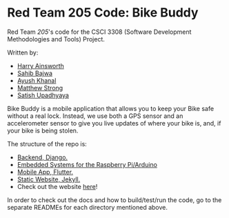 # Red Team 205 Code: Bike Buddy


Red Team *205*'s code for the CSCI 3308 (Software Development Methodologies and Tools) Project.

Written by:

<ul>
  <li><a href="https://github.com/hainsworth99">Harry Ainsworth</a></li>
  <li><a href="https://github.com/sahibbajwa">Sahib Bajwa</a></li>
  <li><a href="https://github.com/jptboy">Ayush Khanal</a></li>
  <li><a href="https://github.com/peasant98">Matthew Strong</a></li>
  <li><a href="https://github.com/SatishUpadhyaya">Satish Upadhyaya</a></li>
</ul>

Bike Buddy is a mobile application that allows you to keep your Bike safe without a real lock.
Instead, we use both a GPS sensor and an accelerometer sensor to give you live updates of where your 
bike is, and, if your bike is being stolen.

The structure of the repo is:

<ul>
  <li><a href="https://github.com/SatishUpadhyaya/RedTeam205_Code/tree/master/Backend">Backend, Django.</a></li>
  <li><a href="https://github.com/SatishUpadhyaya/RedTeam205_Code/tree/master/EmbeddedProgram">Embedded Systems for the Raspberry Pi/Arduino</a></li>
  <li><a href="https://github.com/SatishUpadhyaya/RedTeam205_Code/tree/master/MobileApp/bikebuddy">Mobile App, Flutter.</a></li>
  <li><a href="https://github.com/SatishUpadhyaya/RedTeam205_Code/tree/master/Website">Static Website, Jekyll.</a></li>
  <li>Check out the website <a href="https://bike.udana.systems/">here</a>!</li>
</ul>

In order to check out the docs and how to build/test/run the code, go to the separate READMEs for each directory mentioned above. 
